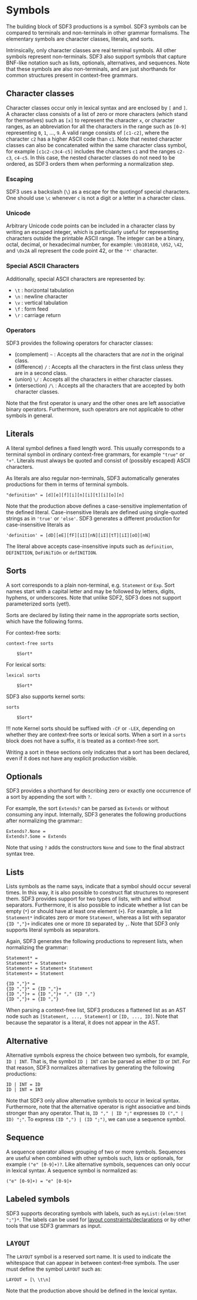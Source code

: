 # Symbols

The building block of SDF3 productions is a symbol.
SDF3 symbols can be compared to terminals and non-terminals in other grammar formalisms.
The elementary symbols are character classes, literals, and sorts.

Intrinsically, only character classes are real terminal symbols.
All other symbols represent non-terminals.
SDF3 also support symbols that capture BNF-like notation such as lists, optionals, alternatives, and sequences.
Note that these symbols are also non-terminals, and are just shorthands for common structures present in context-free grammars.


## Character classes

Character classes occur only in lexical syntax and are enclosed by ``[`` and ``]``.
A character class consists of a list of zero or more characters (which stand for themselves) such as ``[x]`` to represent the character ``x``,  or character ranges, as an abbreviation for all the characters in the range such as ``[0-9]`` representing ``0``, ``1``, ..., ``9``.
A valid range consists of ``[c1-c2]``, where the character ``c2`` has a higher ASCII code than ``c1``.
Note that nested character classes can also be concatenated within the same character class symbol, for example ``[c1c2-c3c4-c5]`` includes the characters ``c1`` and the ranges ``c2-c3``, ``c4-c5``. 
In this case, the nested character classes do not need to be ordered, as SDF3 orders them when performing a normalization step.


### Escaping

SDF3 uses a backslash (``\``) as a escape for the quotingof special characters.
One should use ``\c`` whenever ``c`` is not a digit or a letter in a character class.


### Unicode

Arbitrary Unicode code points can be included in a character class by writing an escaped integer, which is particularly useful for representing characters outside the printable ASCII range.
The integer can be a binary, octal, decimal, or hexadecimal number, for example: ``\0b101010``, ``\052``, ``\42``, and ``\0x2A`` all represent the code point 42, or the ``'*'`` character.


### Special ASCII Characters

Additionally, special ASCII characters are represented by:

- ``\t`` : horizontal tabulation
- ``\n`` : newline character
- ``\v`` : vertical tabulation
- ``\f`` : form feed
- ``\r`` : carriage return


### Operators

SDF3 provides the following operators for character classes:

- (complement) ``~`` : Accepts all the characters that are *not* in the original class.
- (difference) ``/`` : Accepts all the characters in the first class unless they are in a second class.
- (union) ``\/`` : Accepts all the characters in either character classes.
- (intersection) ``/\`` : Accepts all the characters that are accepted by both character classes.

Note that the first operator is unary and the other ones are left associative binary operators.
Furthermore, such operators are not applicable to other symbols in general.


## Literals

A literal symbol defines a fixed length word. This usually corresponds to a terminal symbol in ordinary context-free grammars, for example ``"true"`` or
``"+"``.
Literals must always be quoted and consist of (possibly escaped) ASCII characters.

As literals are also regular non-terminals, SDF3 automatically generates productions for them in terms of terminal symbols.

```
"definition" = [d][e][f][i][n][i][t][i][o][n]
```

Note that the production above defines a case-sensitive implementation of the defined literal.
Case-insensitive literals are defined using single-quoted strings as in ``'true'`` or ``'else'``.
SDF3 generates a different production for case-insensitive literals as

```
'definition' = [dD][eE][fF][iI][nN][iI][tT][iI][oO][nN]
```

The literal above accepts case-insensitive inputs such as ``definition``, ``DEFINITION``, ``DeFiNiTiOn`` or ``defINITION``.


## Sorts

A sort corresponds to a plain non-terminal, e.g. ``Statement`` or ``Exp``.
Sort names start with a capital letter and may be followed by letters, digits, hyphens, or underscores.
Note that unlike SDF2, SDF3 does not support parameterized sorts (yet!).

Sorts are declared by listing their name in the appropriate sorts section, which have the following forms.

For context-free sorts:

```
context-free sorts

    $Sort*
```

For lexical sorts:

```
lexical sorts

    $Sort*
```

SDF3 also supports kernel sorts:

```
sorts

    $Sort*
```

!!! note
    Kernel sorts should be suffixed with ``-CF`` or ``-LEX``, depending on whether they are context-free sorts or lexical sorts.
    When a sort in a ``sorts`` block does not have a suffix, it is treated as a context-free sort.

Writing a sort in these sections only indicates that a sort has been declared, even if it does not have any explicit production visible.


## Optionals

SDF3 provides a shorthand for describing zero or exactly one occurrence of a sort by appending the sort with ``?``.

For example, the sort ``Extends?`` can be parsed as ``Extends`` or without consuming any input.
Internally, SDF3 generates the following productions after normalizing the grammar::

```
Extends?.None =
Extends?.Some = Extends
```

Note that using ``?`` adds the constructors ``None`` and ``Some`` to the final abstract syntax tree.


## Lists

Lists symbols as the name says, indicate that a symbol should occur several times.
In this way, it is also possible to construct flat structures to represent them.
SDF3 provides support for two types of lists, with and without separators.
Furthermore, it is also possible to indicate whether a list can be empty (``*``) or should have at least one element (``+``).
For example, a list ``Statement*`` indicates zero or more ``Statement``, whereas a list with separator ``{ID ","}+`` indicates one or more ``ID`` separated by ``,``.
Note that SDF3 only supports literal symbols as separators.

Again, SDF3 generates the following productions to represent lists, when normalizing the grammar:

```
Statement* =
Statement* = Statement+
Statement+ = Statement+ Statement
Statement+ = Statement

{ID ","}* =
{ID ","}* = {ID ","}+
{ID ","}+ = {ID ","}+ "," {ID ","}
{ID ","}+ = {ID ","}
```

When parsing a context-free list, SDF3 produces a flattened list as an AST node such as ``[Statement, ..., Statement]`` or ``[ID, ..., ID]``. Note that because the separator is a literal, it does not appear in the AST.


## Alternative

Alternative symbols express the choice between two symbols, for example, ``ID | INT``.
That is, the symbol ``ID | INT`` can be parsed as either ``ID`` or ``INT``.
For that reason, SDF3 normalizes alternatives by generating the following productions:

```
ID | INT = ID
ID | INT = INT
```

Note that SDF3 only allow alternative symbols to occur in lexical syntax.
Furthermore, note that the alternative operator is right associative and binds stronger than any operator.
That is, ``ID "," | ID ";"`` expresses ``ID ("," | ID) ";"``.
To express ``(ID ",") | (ID ";")``, we can use a sequence symbol.


## Sequence

A sequence operator allows grouping of two or more symbols.
Sequences are useful when combined with other symbols such, lists or optionals, for example ``("e" [0-9]+)?``.
Like alternative symbols, sequences can only occur in lexical syntax.
A sequence symbol is normalized as:

```
("e" [0-9]+) = "e" [0-9]+
```


## Labeled symbols

SDF3 supports decorating symbols with labels, such as ``myList:{elem:Stmt ";"}*``.
The labels can be used for [layout constraints/declarations](../layout-sensitivity/) or by other tools that use SDF3 grammars as input.


## ``LAYOUT``

The ``LAYOUT`` symbol is a reserved sort name.
It is used to indicate the whitespace that can appear in between context-free symbols.
The user must define the symbol ``LAYOUT`` such as:

```
LAYOUT = [\ \t\n]
```

Note that the production above should be defined in the lexical syntax.
